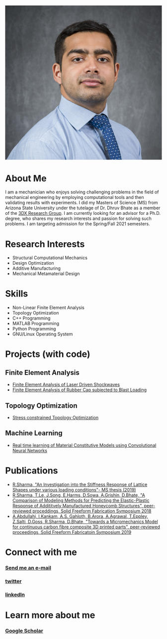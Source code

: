 ![Profile Pic](pic.png)
# About Me 
I am a mechanician who enjoys solving challenging problems in the field of mechanical engineering by employing computational tools and then validating results with experiments. I did my Masters of Science (MS) from Arizona State University under the tutelage of Dr. Dhruv Bhate as a member of the [3DX Research Group](https://3dxresearch.com/). I am currently looking for an advisor for a Ph.D. degree, who shares my research interests and passion for solving such problems. I am targeting admission for the Spring/Fall 2021 semesters.
# Research Interests
- Structural Computational Mechanics
- Design Optimization
- Additive Manufacturing
- Mechanical Metamaterial Design
# Skills
- Non-Linear Finite Element Analysis
- Topology Optimization
- C++ Programming
- MATLAB Programming
- Python Programming
- GNU/Linux Operating System
# Projects (with code)
## Finite Element Analysis
- [Finite Element Analysis of Laser Driven Shockwaves](https://github.com/sharma2409/Finitelement-code-laser-driven-focusing-shockwave)
- [Finite Element Analysis of Rubber Cap subjected to Blast Loading](https://github.com/sharma2409/FEA-Rubber-Cap-subjected-to-blast-load)
## Topology Optimization
- [Stress constrained Topology Optimization](https://github.com/sharma2409/Stress-Constrained-TopOpt)
## Machine Learning
- [Real time learning of Material Constitutive Models using Convolutional Neural Networks](https://github.com/sharma2409/Real-time-Learning-of-Material-Constitutive-Models-Using-Convolutional-Neural-Networks)
# Publications
- [R.Sharma, "An Investigation into the Stiffness Response of Lattice Shapes under various loading conditions"- MS thesis (2019)](https://github.com/sharma2409/sharma2409.github.io/blob/master/Sharma_ASU_Thesis.pdf)
- [R.Sharma, T.Le, J.Song, E.Harms, D.Sowa, A.Grishin, D.Bhate, "A Comparison of Modeling Methods for Predicting the Elastic-Plastic Response of Addititvely Manufactured Honeycomb Structures", peer-reviewed proceddings, Solid Freeform Fabrication Symposium 2018](https://www.researchgate.net/profile/Dhruv_Bhate/publication/329681826_A_Comparison_of_Modeling_Methods_for_Predicting_the_Elastic-Plastic_Response_of_Additively_Manufactured_Honeycomb_Structures/links/5c150c174585157ac1c425ce/A-Comparison-of-Modeling-Methods-for-Predicting-the-Elastic-Plastic-Response-of-Additively-Manufactured-Honeycomb-Structures.pdf)
- [A.Abdullahi, I.Kankam, A.S. Gahloth, B.Arora, A.Agrawal, T.Eppley, Z.Salti, D.Goss, R.Sharma, D.Bhate, "Towards a Micromechanics Model for continuous carbon fibre composite 3D printed parts", peer-reviewed proceedings, Solid Freeform Fabricatoin Symposium 2019](http://utw10945.utweb.utexas.edu/sites/default/files/2019/080%20Towards%20a%20Micromechanics%20Model%20for%20Continuous%20Carb.pdf)
# Connect with me
### [Send me an e-mail](mailto:raghav_sharma@asu.edu)
### [twitter](https://twitter.com/raghavmeche)
### [linkedIn](https://www.linkedin.com/in/raghavsharma1993/)
  
# Learn more about me
### [Google Scholar](https://scholar.google.com/citations?user=qmnt5bgAAAAJ&hl=en)
